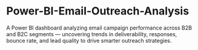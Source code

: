 # Power-BI-Email-Outreach-Analysis
A Power BI dashboard analyzing email campaign performance across B2B and B2C segments — uncovering trends in deliverability, responses, bounce rate, and lead quality to drive smarter outreach strategies.
